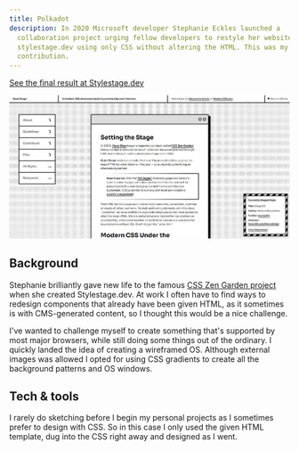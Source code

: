 ```yaml
---
title: Polkadot
description: In 2020 Microsoft developer Stephanie Eckles launched a
  collaboration project urging fellow developers to restyle her website
  stylestage.dev using only CSS without altering the HTML. This was my
  contribution.
---
```

[See the final result at Stylestage.dev](https://stylestage.dev/styles/stageos/)

![](/img/stageos.jpg)

## Background

Stephanie brilliantly gave new life to the famous [CSS Zen Garden project](http://www.csszengarden.com/) when she created Stylestage.dev. At work I often have to find ways to redesign components that already have been given HTML, as it sometimes is with CMS-generated content, so I thought this would be a nice challenge. 

I've wanted to challenge myself to create something that's supported by most major browsers, while still doing some things out of the ordinary. I quickly landed the idea of creating a wireframed OS. Although external images was allowed I opted for using CSS gradients to create all the background patterns and OS windows. 

## Tech & tools 

I rarely do sketching before I begin my personal projects as I sometimes prefer to design with CSS. So in this case I only used the given HTML template, dug into the CSS right away and designed as I went.